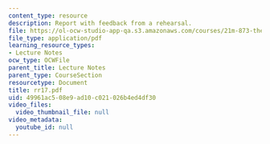 ```yaml
---
content_type: resource
description: Report with feedback from a rehearsal.
file: https://ol-ocw-studio-app-qa.s3.amazonaws.com/courses/21m-873-theater-arts-topics-suburbia-january-iap-2008/49961ac508e9ad10c021026b4ed4df30_rr17.pdf
file_type: application/pdf
learning_resource_types:
- Lecture Notes
ocw_type: OCWFile
parent_title: Lecture Notes
parent_type: CourseSection
resourcetype: Document
title: rr17.pdf
uid: 49961ac5-08e9-ad10-c021-026b4ed4df30
video_files:
  video_thumbnail_file: null
video_metadata:
  youtube_id: null
---
```

